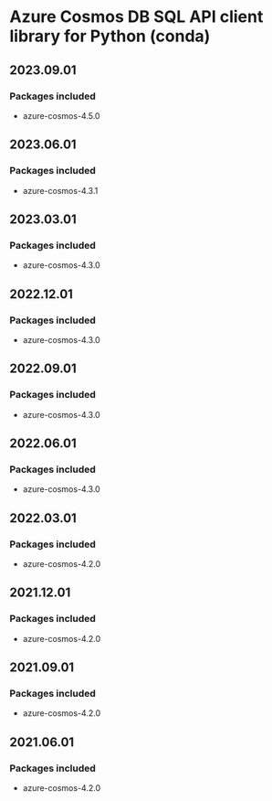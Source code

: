 # Azure Cosmos DB SQL API client library for Python (conda)

## 2023.09.01

### Packages included

- azure-cosmos-4.5.0

## 2023.06.01

### Packages included

- azure-cosmos-4.3.1

## 2023.03.01

### Packages included

- azure-cosmos-4.3.0

## 2022.12.01

### Packages included

- azure-cosmos-4.3.0

## 2022.09.01

### Packages included

- azure-cosmos-4.3.0

## 2022.06.01

### Packages included

- azure-cosmos-4.3.0

## 2022.03.01

### Packages included

- azure-cosmos-4.2.0

## 2021.12.01

### Packages included

- azure-cosmos-4.2.0

## 2021.09.01

### Packages included

- azure-cosmos-4.2.0

## 2021.06.01

### Packages included

- azure-cosmos-4.2.0
